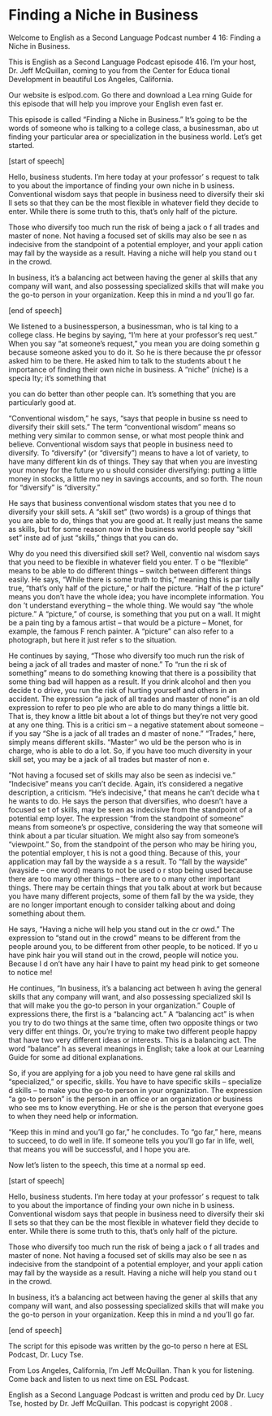 # Finding a Niche in Business

Welcome to English as a Second Language Podcast number 4 16: Finding a Niche in Business.

This is English as a Second Language Podcast episode 416.  I’m your host, Dr. Jeff McQuillan, coming to you from the Center for Educa tional Development in beautiful Los Angeles, California.

Our website is eslpod.com.  Go there and download a Lea rning Guide for this episode that will help you improve your English even fast er.

This episode is called “Finding a Niche in Business.”  It’s going to be the words of someone who is talking to a college class, a businessman, abo ut finding your particular area or specialization in the business world.  Let’s get started.

[start of speech]

Hello, business students.  I’m here today at your professor’ s request to talk to you about the importance of finding your own niche in b usiness.  Conventional wisdom says that people in business need to diversify their ski ll sets so that they can be the most flexible in whatever field they decide to  enter.  While there is some truth to this, that’s only half of the picture.

Those who diversify too much run the risk of being a jack o f all trades and master of none.  Not having a focused set of skills may also be see n as indecisive from the standpoint of a potential employer, and your appli cation may fall by the wayside as a result.  Having a niche will help you stand ou t in the crowd.

In business, it’s a balancing act between having the gener al skills that any company will want, and also possessing specialized skills that will make you the go-to person in your organization.  Keep this in mind a nd you’ll go far.

[end of speech]

We listened to a businessperson, a businessman, who is tal king to a college class.  He begins by saying, “I’m here at your professor’s req uest.”  When you say “at someone’s request,” you mean you are doing somethin g because someone asked you to do it.  So he is there because the pr ofessor asked him to be there.  He asked him to talk to the students about t he importance of finding their own niche in business.  A “niche” (niche) is a specia lty; it’s something that

 you can do better than other people can.  It’s something  that you are particularly good at.

“Conventional wisdom,” he says, “says that people in busine ss need to diversify their skill sets.”  The term “conventional wisdom” means so mething very similar to common sense, or what most people think and believe.  Conventional wisdom says that people in business need to diversify.  To “diversify”  (or “diversify”) means to have a lot of variety, to have many different kin ds of things.  They say that when you are investing your money for the future yo u should consider diversifying: putting a little money in stocks, a little mo ney in savings accounts, and so forth.  The noun for “diversify” is “diversity.”

He says that business conventional wisdom states that you nee d to diversify your skill sets.  A “skill set” (two words) is a group of things that you are able to do, things that you are good at.  It really just means the same as skills, but for some reason now in the business world people say “skill set” inste ad of just “skills,” things that you can do.

Why do you need this diversified skill set?  Well, conventio nal wisdom says that you need to be flexible in whatever field you enter.  T o be “flexible” means to be able to do different things – switch between different  things easily.  He says, “While there is some truth to this,” meaning this is par tially true, “that’s only half of the picture,” or half the picture.  “Half of the p icture” means you don’t have the whole idea; you have incomplete information.  You don ’t understand everything – the whole thing.  We would say “the whole picture.”  A  “picture,” of course, is something that you put on a wall.  It might be a pain ting by a famous artist – that would be a picture – Monet, for example, the famous F rench painter.  A “picture” can also refer to a photograph, but here it just refer s to the situation.

He continues by saying, “Those who diversify too much run the risk of being a jack of all trades and master of none.”  To “run the ri sk of something” means to do something knowing that there is a possibility that some thing bad will happen as a result.  If you drink alcohol and then you decide t o drive, you run the risk of hurting yourself and others in an accident.  The expression  “a jack of all trades and master of none” is an old expression to refer to peo ple who are able to do many things a little bit.  That is, they know a little  bit about a lot of things but they’re not very good at any one thing.  This is a critici sm – a negative statement about someone – if you say “She is a jack of all trades an d master of none.” “Trades,” here, simply means different skills.  “Master” wo uld be the person who is in charge, who is able to do a lot.  So, if you have too much diversity in your skill set, you may be a jack of all trades but master of non e.

 “Not having a focused set of skills may also be seen as indecisi ve.”  “Indecisive” means you can’t decide.  Again, it’s considered a negative  description, a criticism.  “He’s indecisive,” that means he can’t decide wha t he wants to do.  He says the person that diversifies, who doesn’t have a focused se t of skills, may be seen as indecisive from the standpoint of a potential emp loyer.  The expression “from the standpoint of someone” means from someone’s pr ospective, considering the way that someone will think about a par ticular situation.  We might also say from someone’s “viewpoint.”  So, from the  standpoint of the person who may be hiring you, the potential employer, t his is not a good thing. Because of this, your application may fall by the wayside a s a result.  To “fall by the wayside” (wayside – one word) means to not be used o r stop being used because there are too many other things – there are to o many other important things.  There may be certain things that you talk about at work but because you have many different projects, some of them fall by the wa yside, they are no longer important enough to consider talking about and doing something about them.

He says, “Having a niche will help you stand out in the cr owd.”  The expression to “stand out in the crowd” means to be different from  the people around you, to be different from other people, to be noticed.  If yo u have pink hair you will stand out in the crowd, people will notice you.  Because I d on’t have any hair I have to paint my head pink to get someone to notice me!

He continues, “In business, it’s a balancing act between h aving the general skills that any company will want, and also possessing specialized skil ls that will make you the go-to person in your organization.”  Couple of expressions there, the first is a “balancing act.”  A “balancing act” is when you try to  do two things at the same time, often two opposite things or two very differ ent things.  Or, you’re trying to make two different people happy that have two  very different ideas or interests.  This is a balancing act.  The word “balance” h as several meanings in English; take a look at our Learning Guide for some ad ditional explanations.

So, if you are applying for a job you need to have gene ral skills and “specialized,” or specific, skills.  You have to have specific skills – specialize d skills – to make you the go-to person in your organization.  The expression  “a go-to person” is the person in an office or an organization or business who see ms to know everything.  He or she is the person that everyone goes to when they need help or information.

“Keep this in mind and you’ll go far,” he concludes.  To  “go far,” here, means to succeed, to do well in life.  If someone tells you you’ll go far in life, well, that means you will be successful, and I hope you are.

 Now let’s listen to the speech, this time at a normal sp eed.

[start of speech]

Hello, business students.  I’m here today at your professor’ s request to talk to you about the importance of finding your own niche in b usiness.  Conventional wisdom says that people in business need to diversify their ski ll sets so that they can be the most flexible in whatever field they decide to  enter.  While there is some truth to this, that’s only half of the picture.

Those who diversify too much run the risk of being a jack o f all trades and master of none.  Not having a focused set of skills may also be see n as indecisive from the standpoint of a potential employer, and your appli cation may fall by the wayside as a result.  Having a niche will help you stand ou t in the crowd.

In business, it’s a balancing act between having the gener al skills that any company will want, and also possessing specialized skills that will make you the go-to person in your organization.  Keep this in mind a nd you’ll go far.

[end of speech]

The script for this episode was written by the go-to perso n here at ESL Podcast, Dr. Lucy Tse.

From Los Angeles, California, I’m Jeff McQuillan.  Than k you for listening.  Come back and listen to us next time on ESL Podcast.

English as a Second Language Podcast is written and produ ced by Dr. Lucy Tse, hosted by Dr. Jeff McQuillan.  This podcast is copyright 2008 .

